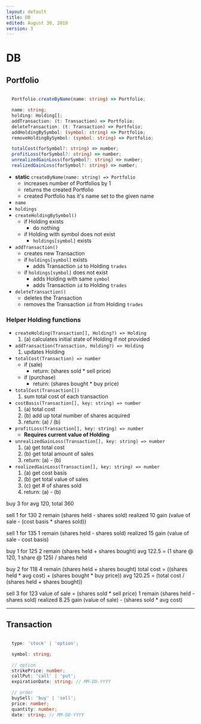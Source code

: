 ```yaml
---
layout: default
title: DB
edited: August 30, 2019
version: 3
---
```


# DB

## Portfolio

```ts

  Portfolio.createByName(name: string) => Portfolio;

  name: string;
  holding: Holding[];
  addTransaction: (t: Transaction) => Portfolio;
  deleteTransaction: (t: Transaction) => Portfolio;
  addHoldingBySymbol: (symbol: string) => Portfolio;
  removeHoldingBySymbol: (symbol: string) => Portfolio;

  totalCost(forSymbol?: string) => number;
  profitLoss(forSymbol?: string) => number;
  unrealizedGainLoss(forSymbol?: string) => number;
  realizedGainLoss(forSymbol?: string) => number;

```

- **static** `createByName(name: string) => Portfolio`
  - increases number of Portfolios by 1
  - returns the created Portfolio
  - created Portfolio has it's name set to the given name
- `name`
- `holdings`
- `createHoldingBySymbol()`
  - if Holding exists
    - do nothing
  - if Holding with symbol does not exist
    - `holdings[symbol]` exists
- `addTransaction()`
  - creates new Transaction
  - if `holdings[symbol]` exists
    - adds Transaction `id` to Holding `trades`
  - if `holdings[symbol]` does not exist
    - adds Holding with same `symbol`
    - adds Transaction `id` to Holding `trades`
- `deleteTransaction()`
  - deletes the Transaction
  - removes the Transaction `id` from Holding `trades`

### Helper **Holding** functions

- `createHolding(Transaction[], Holding?) => Holding`
  1. (a) calculates initial state of Holding if not provided
- `addTransaction(Transaction, Holding?) => Holding`
  1. updates Holding
- `totalCost(Transaction) => number`
  - if (sale)
    - return: (shares sold * sell price)
  - if (purchase)
    - return: (shares bought * buy price)
- `totalCost(Transaction[])`
  1. sum total cost of each transaction
- `costBasis(Transaction[], key: string) => number`
  1. (a) total cost
  1. (b) add up total number of shares acquired
  1. return: (a) / (b)
- `profitLoss(Transaction[], key: string) => number`
  - **Requires current value of Holding**
- `unrealizedGainLoss(Transaction[], key: string) => number`
  1. (a) get total cost
  1. (b) get total amount of sales
  1. return: (a) - (b)
- `realizedGainLoss(Transaction[], key: string) => number`
  1. (a) get cost basis
  1. (b) get total value of sales
  1. (c) get # of shares sold
  1. return: (a) - (b)

buy 3 for avg 120, total 360

sell 1 for 130
2 remain (shares held - shares sold)
realized 10 gain (value of sale - (cost basis * shares sold))

sell 1 for 135
1 remain (shares held - shares sold)
realized 15 gain (value of sale - cost basis)

buy 1 for 125
2 remain (shares held + shares bought)
avg 122.5 = (1 share @ 120, 1 share @ 125) / shares held

buy 2 for 118
4 remain (shares held + shares bought)
total cost = ((shares held * avg cost) + (shares bought * buy price))
avg 120.25 = (total cost / (shares held + shares bought))

sell 3 for 123
value of sale = (shares sold * sell price)
1 remain (shares held - shares sold)
realized 8.25 gain (value of sale) - (shares sold * avg cost)

---

## Transaction

```ts

  type: 'stock' | 'option';

  symbol: string;

  // option
  strikePrice: number;
  callPut: 'call' | 'put';
  expirationDate: string; // MM-DD-YYYY

  // order
  buySell: 'buy' | 'sell';
  price: number;
  quantity: number;
  date: string; // MM-DD-YYYY


```
